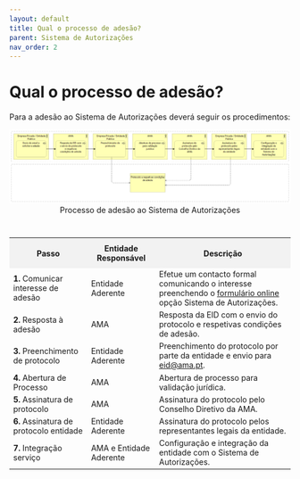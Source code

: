 ```yaml
---
layout: default
title: Qual o processo de adesão?
parent: Sistema de Autorizações
nav_order: 2
---
```


# Qual o processo de adesão?



Para a adesão ao Sistema de Autorizações deverá seguir os procedimentos:

<div style="text-align: center;">
  <img src="../../assets/images/MicrosoftTeams-image (11).png" alt="Processo de adesão ao Sistema de Autorizações">
  Processo de adesão ao Sistema de Autorizações
</div>
<br>

<table>
<caption></caption>
  <tr>
    <th style="background-color: #f2f2f2; padding: 10px;">Passo</th>
    <th style="background-color: #f2f2f2; padding: 10px;">Entidade Responsável</th>
    <th style="background-color: #f2f2f2; padding: 10px;">Descrição</th>
  </tr>
  <tr>
    <td><strong>1.</strong> Comunicar interesse de adesão</td>
    <td>Entidade Aderente</td>
    <td>Efetue um contacto formal comunicando o interesse preenchendo o <a href="https://www.autenticacao.gov.pt/web/guest/integracao-entidade">formulário online</a> opção Sistema de Autorizações.</td>
  </tr>
  <tr>
    <td><strong>2.</strong> Resposta à adesão</td>
    <td>AMA</td>
    <td>Resposta da EID com o envio do protocolo e respetivas condições de adesão.</td>
  </tr>
  <tr>
    <td><strong>3.</strong> Preenchimento de protocolo</td>
    <td>Entidade Aderente</td>
    <td>Preenchimento do protocolo por parte da entidade e envio para <a href="mailto:eid@ama.pt">eid@ama.pt</a>.</td>
  </tr>
  <tr>
    <td><strong>4.</strong> Abertura de Processo</td>
    <td>AMA</td>
    <td>Abertura de processo para validação jurídica.</td>
  </tr>
  <tr>
    <td><strong>5.</strong> Assinatura de protocolo</td>
    <td>AMA</td>
    <td>Assinatura do protocolo pelo Conselho Diretivo da AMA.</td>
  </tr>
  <tr>
    <td><strong>6.</strong> Assinatura de protocolo entidade</td>
    <td>Entidade Aderente</td>
    <td>Assinatura do protocolo pelos representantes legais da entidade.</td>
  </tr>
  <tr>
    <td><strong>7.</strong> Integração serviço</td>
    <td>AMA e Entidade Aderente</td>
    <td>Configuração e integração da entidade com o Sistema de Autorizações.</td>
  </tr>
</table>